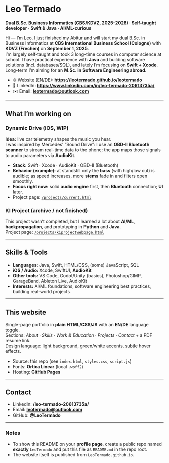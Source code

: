 # Leo Termado

**Dual B.Sc. Business Informatics (CBS/KDVZ, 2025–2028) · Self-taught developer · Swift & Java · AI/ML-curious**

Hi — I’m Leo. I just finished my Abitur and will start my dual B.Sc. in Business Informatics at **CBS International Business School (Cologne)** with **KDVZ (Frechen)** on **September 1, 2025**.  
I’m largely self-taught and took 3 long-time courses in computer science at school. I have practical experience with **Java** and building software solutions (incl. databases/SQL), and lately I’m focusing on **Swift + Xcode**. Long-term I’m aiming for an **M.Sc. in Software Engineering abroad**.

- 🌐 Website (EN/DE): **https://leotermado.github.io/leotermado**
- 💼 LinkedIn: **https://www.linkedin.com/in/leo-termado-20613735a/**
- ✉️ Email: **leotermado@outlook.com**

---

## What I’m working on

### Dynamic Drive (iOS, WIP)
**Idea:** live car telemetry shapes the music you hear.  
I was inspired by Mercedes’ “Sound Drive”: I use an **OBD-II Bluetooth scanner** to stream real-time data to the phone; the app maps those signals to audio parameters via **AudioKit**.

- **Stack:** Swift · Xcode · AudioKit · OBD-II (Bluetooth)
- **Behavior (example):** at standstill only the **bass** (with high/low cut) is audible; as speed increases, more **stems** fade in and filters open smoothly.
- **Focus right now:** solid **audio engine** first, then **Bluetooth** connection; **UI** later.
- Project page: [`/projects/current.html`](https://leotermado.github.io/projects/current.html)

### KI Project (archive / not finished)
This project wasn’t completed, but I learned a lot about **AI/ML**, **backpropagation**, and prototyping in **Python** and **Java**.  
Project page: [`/projects/kiprojectwebpage.html`](https://leotermado.github.io/projects/kiprojectwebpage.html)

---

## Skills & Tools

- **Languages:** Java, Swift, HTML/CSS, (some) JavaScript, SQL  
- **iOS / Audio:** Xcode, SwiftUI, **AudioKit**  
- **Other tools:** VS Code, Godot/Unity (basics), Photoshop/GIMP, GarageBand, Ableton Live, AudioKit
- **Interests:** AI/ML foundations, software engineering best practices, building real-world projects

---

## This website

Single-page portfolio in **plain HTML/CSS/JS** with an **EN/DE** language toggle.  
Sections: *About · Skills · Work & Education · Projects · Contact* + a PDF resume link.  
Design language: light background, green/white accents, subtle hover effects.

- Source: this repo (see `index.html`, `styles.css`, `script.js`)
- Fonts: **Ortica Linear** (local `.woff2`)
- Hosting: **GitHub Pages**

---

## Contact

- LinkedIn: **/leo-termado-20613735a/**
- Email: **leotermado@outlook.com**
- GitHub: **@LeoTermado**

---

### Notes

- To show this README on your **profile page**, create a public repo named **exactly** `LeoTermado` and put this file as `README.md` in the repo root.  
- The website itself is published from `LeoTermado.github.io`.

